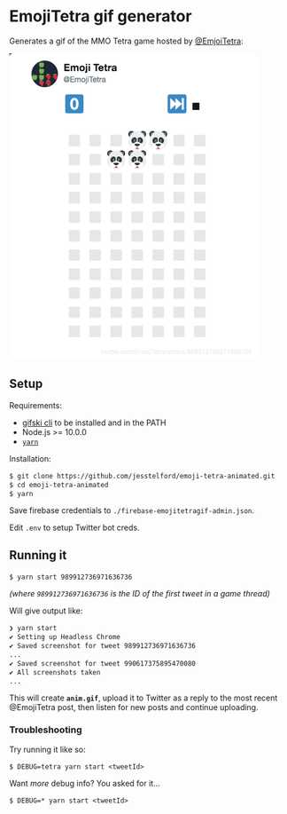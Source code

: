 # EmojiTetra gif generator

Generates a gif of the MMO Tetra game hosted by [@EmjoiTetra](https://twitter.com/EmjoiTetra):

![A gif](./anim.gif)

## Setup

Requirements:

- [gifski cli](https://gif.ski/) to be installed and in the PATH
- Node.js >= 10.0.0
- [`yarn`](https://yarnpkg.com/en/)

Installation:

```
$ git clone https://github.com/jesstelford/emoji-tetra-animated.git
$ cd emoji-tetra-animated
$ yarn
```

Save firebase credentials to `./firebase-emojitetragif-admin.json`.

Edit `.env` to setup Twitter bot creds.

## Running it

```
$ yarn start 989912736971636736
```

_(where `989912736971636736` is the ID of the first tweet in a game thread)_

Will give output like:

```
❯ yarn start
✔ Setting up Headless Chrome
✔ Saved screenshot for tweet 989912736971636736
...
✔ Saved screenshot for tweet 990617375895470080
✔ All screenshots taken
...
```

This will create **`anim.gif`**, upload it to Twitter as a reply to the most
recent @EmojiTetra post, then listen for new posts and continue uploading.

### Troubleshooting

Try running it like so:

```
$ DEBUG=tetra yarn start <tweetId>
```

Want _more_ debug info? You asked for it...

```
$ DEBUG=* yarn start <tweetId>
```
